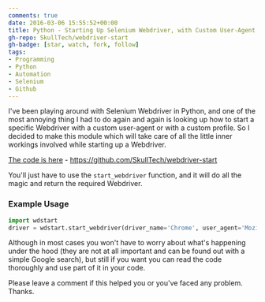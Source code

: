 ```yaml
---
comments: true
date: 2016-03-06 15:55:52+00:00
title: Python - Starting Up Selenium Webdriver, with Custom User-Agent and Profile
gh-repo: SkullTech/webdriver-start
gh-badge: [star, watch, fork, follow]
tags:
- Programming
- Python
- Automation
- Selenium
- Github
---
```


I've been playing around with Selenium Webdriver in Python, and one of the most annoying thing I had to do again and again is looking up how to start a specific Webdriver with a custom user-agent or with a custom profile. So I decided to make this module which will take care of all the little inner workings involved while starting up a Webdriver.

[The code is here](https://github.com/SkullTech/webdriver-start) - https://github.com/SkullTech/webdriver-start

You'll just have to use the `start_webdriver` function, and it will do all the magic and return the required Webdriver.


### Example Usage

```python
import wdstart
driver = wdstart.start_webdriver(driver_name='Chrome', user_agent='Mozilla/5.0 (Linux; Android 4.0.4; Galaxy Nexus Build/IMM76B) AppleWebKit/535.19(KHTML, like Gecko) Chrome/18.0.1025.133 Mobile Safari/535.19', profile_path='C:\Users\SkullTech\AppData\Local\Google\Chrome\User Data')
```

Although in most cases you won't have to worry about what's happening under the hood (they are not at all important and can be found out with a simple Google search), but still if you want you can read the code thoroughly and use part of it in your code.

Please leave a comment if this helped you or you've faced any problem. Thanks.
